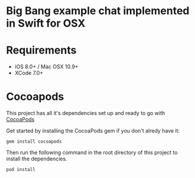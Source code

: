 Big Bang example chat implemented in Swift for OSX
=======

Requirements 
==========

* iOS 8.0+ / Mac OSX 10.9+
* XCode 7.0+


Cocoapods
=========

This project has all it's dependencies set up and ready to go with [CocoaPods](https://cocoapods.org)

Get started by installing the CocoaPods gem if you don't alredy have it:

    gem install cocoapods


Then run the following command in the root directory of this project to install the dependencies.

    pod install




